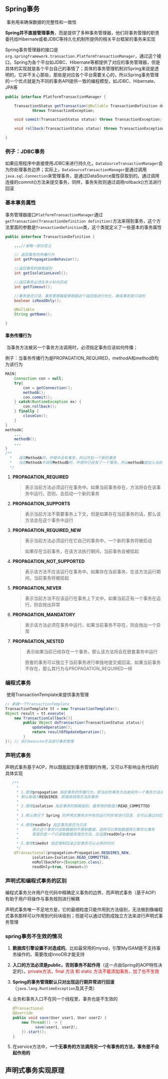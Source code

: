 ## Spring事务

​		事务用来确保数据的完整性和一致性

​		**Spring并不直接管理事务**，而是提供了多种事务管理器，他们将事务管理的职责委托给Hibernate或者JDBC等持久化机制所提供的相关平台框架的事务来实现

​		Spring事务管理器的接口是`org.springframework.transaction.PlatformTransactionManager`，通过这个接口，Spring为各个平台如JDBC、Hibernate等都提供了对应的事务管理器，但是具体的实现就是各个平台自己的事情了；具体的事务管理机制对Spring来说是透明的，它并不关心那些，那些是对应各个平台需要关心的，所以Spring事务管理的一个优点就是为不同的事务API提供一致的编程模型，如JDBC、Hibernate、JPA等

````java
public interface PlatformTransactionManager {

	TransactionStatus getTransaction(@Nullable TransactionDefinition definition)
			throws TransactionException;

	void commit(TransactionStatus status) throws TransactionException;

	void rollback(TransactionStatus status) throws TransactionException;

}
````

### 例子：JDBC事务

​		如果应用程序中直接使用JDBC来进行持久化，`DataSourceTransactionManager`会为你处理事务边界；实际上，`DataSourceTransactionManager`是通过调用`java.sql.Connection`来管理事务，是通过DataSource属性获取到的。通过调用连接的commit()方法来提交事务，同样，事务失败则通过调用rollback()方法进行回滚



### 基本事务属性

​		事务管理器接口`PlatformTransactionManager`通过`getTransaction(TransactionDefinition definition)`方法来得到事务，这个方法里面的参数是`TransactionDefinition`类，这个类就定义了一些基本的事务属性

````java
public interface TransactionDefinition {

	...//省略一部分定义

    // 返回事务的传播行为
	int getPropagationBehavior();

    //返回事务的隔离级别
	int getIsolationLevel();

    //返回事务必须在多少秒内完成
	int getTimeout();

    //事务是否只读，事务管理器能够根据这个返回值进行优化，确保事务是只读的
	boolean isReadOnly();

	@Nullable
	String getName();

}
````



#### 事务传播行为

​		当事务方法被另一个事务方法调用时，必须指定事务应该如何传播；

​		例子：当事务传播行为是PROPAGATION_REQUIRED，methodA和methodB均为该行为

````java
MAIN{ 
    Connection con = null; 
    try{ 
        con = getConnection(); 
        methodA(); 
        con.commit(); 
    } catch(RuntimeException ex) { 
        con.rollback(); 
    } finally {    
        closeCon(); 
    }  
}
methodA{
    ...
    methodB();
    ...
}
/**
  *	  调用MethodA时，环境中没有事务，所以开启一个新的事务
  *   当在MethodA中调用MethodB时，环境中已经有了一个事务，所以methodB就加入当前事务
  */
````



1. **PROPAGATION_REQUIRED**

   > ​		表示当前方法必须运行在事务中。如果当前事务存在，方法将会在该事务中运行。否则，会启动一个新的事务

2. **PROPAGATION_SUPPORTS**

   > 表示当前方法不需要事务上下文，但是如果存在当前事务的话，那么该方法会在这个事务中运行

3. **PROPAGATION_REQUIRED_NEW**

   > 表示当前方法必须运行在它自己的事务中，一个新的事务将被启动
   >
   > 如果存在当前事务，在该方法执行期间，当前事务会被挂起

4. **PROPAGATION_NOT_SUPPORTED**

   > 表示该方法不应该运行在事务中。如果存在当前事务，在该方法运行期间，当前事务将被挂起

5. **PROPAGATION_NEVER**

   > 表示当前方法不应该运行在事务上下文中。如果当前正有一个事务在运行，则会抛出异常

6. **PROPAGATION_MANDATORY**

   > 表示该方法必须在事务中运行，如果当前事务不存在，则会抛出一个异常

7. **PROPAGATION_NESTED**

   > ​		表示如果当前已经存在一个事务，那么该方法将会在嵌套事务中运行
   >
   > ​		嵌套的事务可以独立于当前事务进行单独地提交或回滚。如果当前事务不存在，那么其行为与PROPAGATION_REQUIRED一样



### 编程式事务

​		使用TransactionTemplate来提供事务管理

````java
// 新建一个TransactionTemplate
TransactionTemplate tt = new TransactionTemplate(); 
Object result = tt.execute(
    new TransactionCallback(){  
        public Object doTransaction(TransactionStatus status){  
            updateOperation();  
            return resultOfUpdateOperation();  
        }  
}); // 执行execute方法进行事务管理
````



### 声明式事务

​		声明式事务基于AOP，所以既能起到事务管理的作用，又可以不影响业务代码的具体实现

````java
   /**
     * 
     * 1.使用propagation 指定事务的传播行为，即当前的事务方法被另外一个事务方法调用时如何使用事务
     * 默认取值为REQUIRED，即使用调用方法的事务
     *
     * 2.使用isolation 指定事务的隔离级别，最常用的取值为READ_COMMITTED
     *
     * 3.默认情况下 Spring 的声明式事务对所有的运行时异常进行回滚，也可以通过对应的属性进行设置
     *
     * 4.使用readOnly 指定事务是否为只读
     *		表示这个事务只读取数据但不更新数据，这样可以帮助数据库引擎优化事务
     *		若真的是一个只读取数据库值的方法，应设置readOnly=true
     *
     * 5.使用timeOut 指定强制回滚之前事务可以占用的时间
     */
    @Transactional(propagation=Propagation.REQUIRES_NEW,
            isolation=Isolation.READ_COMMITTED,
            noRollbackFor={Exception.class},
            readOnly=true, timeout=3)
````



### 声明式和编程式事务的区别

​		编程式事务允许用户在代码中精确定义事务的边界，而声明式事务（基于AOP）有助于用户将操作与事务规则进行解耦

​		声明式事务唯一不足地方是，它的最细粒度只能作用到方法级别，无法做到像编程式事务那样可以作用到代码块级别；但是可以通过切割成独立方法来进行声明式事务管理



### spring事务不生效的情况

1. **数据库引擎设置不对造成的**。比如最常用的mysql，引擎MyISAM是不支持事务操作的。需要改成InnoDB才能支持

2. **入口的方法必须是public，否则事务不起作用**（这一点由Spring的AOP特性决定的）。<font color=red>private方法，final 方法 和 static 方法不能添加事务，加了也不生效</font>

3. **Spring的事务管理默认只对出现运行期异常进行回滚**（`java.lang.RuntimeException`及其子类）

4. 业务和事务入口不在同一个线程里，事务也是不生效的

   ````java
   @Transactional
   @Override
   public void save(User user1, User user2) {
       new Thread(() -> {
             save(user1, user2);
       }).start();
   }
   ````

5. 在service方法中，**一个无事务的方法调用另一个有事务的方法，事务是不会起作用的**

   

## 声明式事务实现原理

